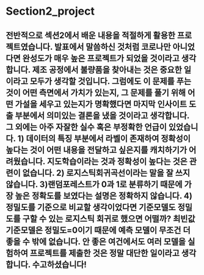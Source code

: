 # Section2_project

## 전반적으로 섹션2에서 배운 내용을 적절하게 활용한 프로젝트였습니다. 발표에서 말씀하신 것처럼 코로나만 아니었다면 완성도가 매우 높은 프로젝트가 되었을 것이라고 생각합니다. 제조 공정에서 불량품을 찾아내는 것은 중요한 일이라고 모두가 생각할 것입니다. 그럼에도 이 문제를 푸는 것이 어떤 측면에서 가치가 있는지, 그 문제를 풀기 위해 어떤 가설을 세우고 있는지가 명확했다면 마지막 인사이트 도출 부분에서 의미있는 결론을 냈을 것이라고 생각합니다. 그 외에는 아주 자잘한 실수 혹은 부정확한 언급이 있었습니다. 1) 데이터의 특징 부분에서 라벨이 존재하여 정확성이 높다는 것이 어떤 내용을 전달하고 싶은지를 캐치하기가 어려웠습니다. 지도학습이라는 것과 정확성이 높다는 것은 관련이 없습니다. 2) 로지스틱회귀곡선이라는 말을 잘 쓰지 않습니다. 3)랜덤포레스트가 0과 1로 분류하기 때문에 가장 높은 정확도를 보였다는 설명은 정확하지 않습니다. 4) 정밀도를 기준으로 비교할 생각이었다면 기준모델도 정밀도를 구할 수 있는 로지스틱 회귀로 했으면 어떨까? 최빈값 기준모델은 정밀도=0이기 때문에 예측 모델이 무조건 더 좋을 수 밖에 없습니다. 안 좋은 여건에서도 여러 모델을 실험하여 프로젝트를 제출한 것은 정말 대단한 일이라고 생각합니다. 수고하셨습니다!
